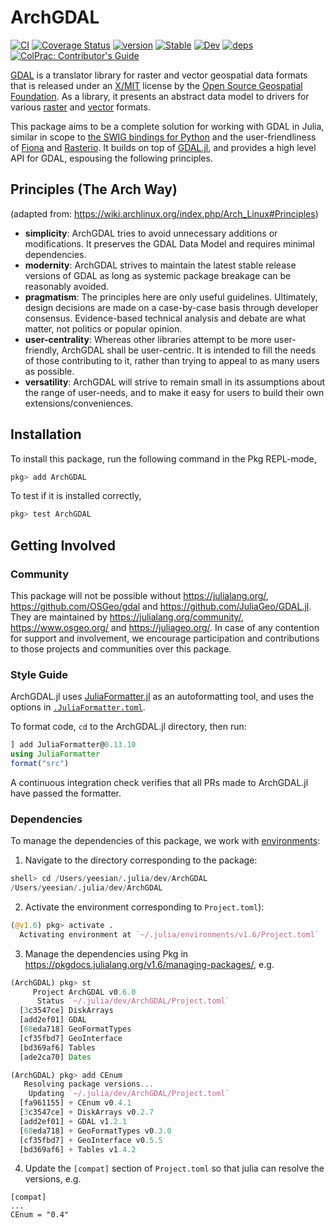 # ArchGDAL
[![CI](https://github.com/yeesian/ArchGDAL.jl/workflows/CI/badge.svg)](https://github.com/yeesian/ArchGDAL.jl/actions?query=workflow%3ACI)
[![Coverage Status](https://coveralls.io/repos/github/yeesian/ArchGDAL.jl/badge.svg?branch=master)](https://coveralls.io/github/yeesian/ArchGDAL.jl?branch=master)
[![version](https://juliahub.com/docs/ArchGDAL/version.svg)](https://juliahub.com/ui/Packages/ArchGDAL/MCIiB)
[![Stable](https://img.shields.io/badge/docs-stable-blue.svg)](https://yeesian.com/ArchGDAL.jl/stable)
[![Dev](https://img.shields.io/badge/docs-dev-blue.svg)](https://yeesian.com/ArchGDAL.jl/dev)
[![deps](https://juliahub.com/docs/ArchGDAL/deps.svg)](https://juliahub.com/ui/Packages/ArchGDAL/MCIiB?t=2)
[![ColPrac: Contributor's Guide](https://img.shields.io/badge/ColPrac-Contributor's%20Guide-blueviolet)](https://github.com/SciML/ColPrac)

[GDAL](http://gdal.org/) is a translator library for raster and vector geospatial data formats that is released under an [X/MIT](https://trac.osgeo.org/gdal/wiki/FAQGeneral#WhatlicensedoesGDALOGRuse) license by the [Open Source Geospatial Foundation](http://www.osgeo.org/). As a library, it presents an abstract data model to drivers for various [raster](http://www.gdal.org/formats_list.html) and [vector](http://www.gdal.org/ogr_formats.html) formats.

This package aims to be a complete solution for working with GDAL in Julia, similar in scope to [the SWIG bindings for Python](https://pypi.python.org/pypi/GDAL/) and the user-friendliness of [Fiona](https://github.com/Toblerity/Fiona) and [Rasterio](https://github.com/mapbox/rasterio). It builds on top of [GDAL.jl](https://github.com/JuliaGeo/GDAL.jl), and provides a high level API for GDAL, espousing the following principles.

## Principles (The Arch Way)
(adapted from: https://wiki.archlinux.org/index.php/Arch_Linux#Principles)

- **simplicity**: ArchGDAL tries to avoid unnecessary additions or modifications. It preserves the GDAL Data Model and requires minimal dependencies.
- **modernity**: ArchGDAL strives to maintain the latest stable release versions of GDAL as long as systemic package breakage can be reasonably avoided.
- **pragmatism**: The principles here are only useful guidelines. Ultimately, design decisions are made on a case-by-case basis through developer consensus. Evidence-based technical analysis and debate are what matter, not politics or popular opinion.
- **user-centrality**: Whereas other libraries attempt to be more user-friendly, ArchGDAL shall be user-centric. It is intended to fill the needs of those contributing to it, rather than trying to appeal to as many users as possible.
- **versatility**: ArchGDAL will strive to remain small in its assumptions about the range of user-needs, and to make it easy for users to build their own extensions/conveniences.

## Installation
To install this package, run the following command in the Pkg REPL-mode,

```julia
pkg> add ArchGDAL
```

To test if it is installed correctly,

```julia
pkg> test ArchGDAL
```

## Getting Involved

### Community

This package will not be possible without https://julialang.org/, https://github.com/OSGeo/gdal and https://github.com/JuliaGeo/GDAL.jl. They are maintained by https://julialang.org/community/, https://www.osgeo.org/ and https://juliageo.org/. In case of any contention for support and involvement, we encourage participation and contributions to those projects and communities over this package.

### Style Guide

ArchGDAL.jl uses [JuliaFormatter.jl](https://github.com/domluna/JuliaFormatter.jl) as
an autoformatting tool, and uses the options in [`.JuliaFormatter.toml`](https://github.com/yeesian/ArchGDAL.jl/blob/master/.JuliaFormatter.toml).

To format code, `cd` to the ArchGDAL.jl directory, then run:
```julia
] add JuliaFormatter@0.13.10
using JuliaFormatter
format("src")
```

A continuous integration check verifies that all PRs made to ArchGDAL.jl have passed the formatter.

### Dependencies
To manage the dependencies of this package, we work with [environments](https://pkgdocs.julialang.org/v1.6/environments/):

1. Navigate to the directory corresponding to the package:

```julia
shell> cd /Users/yeesian/.julia/dev/ArchGDAL
/Users/yeesian/.julia/dev/ArchGDAL
```

2. Activate the environment corresponding to `Project.toml`):

```julia
(@v1.6) pkg> activate .
  Activating environment at `~/.julia/environments/v1.6/Project.toml`
```

3. Manage the dependencies using Pkg in https://pkgdocs.julialang.org/v1.6/managing-packages/, e.g.

```julia
(ArchGDAL) pkg> st
     Project ArchGDAL v0.6.0
      Status `~/.julia/dev/ArchGDAL/Project.toml`
  [3c3547ce] DiskArrays
  [add2ef01] GDAL
  [68eda718] GeoFormatTypes
  [cf35fbd7] GeoInterface
  [bd369af6] Tables
  [ade2ca70] Dates

(ArchGDAL) pkg> add CEnum
   Resolving package versions...
    Updating `~/.julia/dev/ArchGDAL/Project.toml`
  [fa961155] + CEnum v0.4.1
  [3c3547ce] + DiskArrays v0.2.7
  [add2ef01] + GDAL v1.2.1
  [68eda718] + GeoFormatTypes v0.3.0
  [cf35fbd7] + GeoInterface v0.5.5
  [bd369af6] + Tables v1.4.2
```

4. Update the `[compat]` section of `Project.toml` so that julia can resolve the versions, e.g.

```
[compat]
...
CEnum = "0.4"
```
